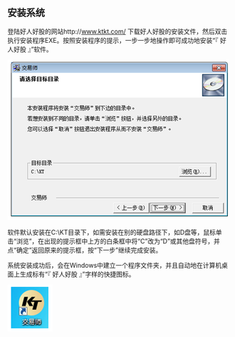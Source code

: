 
## 安装系统

登陆好人好股的网站http://www.ktkt.com/ 下载好人好股的安装文件，然后双击执行安装程序EXE。按照安装程序的提示，一步一步地操作即可成功地安装“『 好人好股 』”软件。

![](/assets/quan_494a113311785dafc1d2bfda2310eaad.png)

软件默认安装在C:\KT目录下，如需安装在别的硬盘路径下，如D盘等，鼠标单击“浏览”，在出现的提示框中上方的白条框中将“C”改为“D”或其他盘符号，并点“确定”返回原来的提示框，按“下一步”继续完成安装。

系统安装成功后，会在Windows中建立一个程序文件夹，并且自动地在计算机桌面上生成标有“『 好人好股 』”字样的快捷图标。

![](/assets/quan_6ec76b3c503a37ffd517a1ad3fe471f9.png)